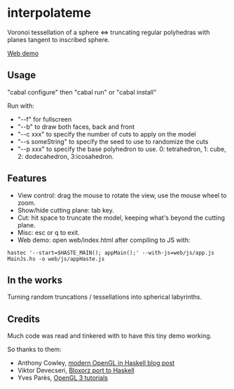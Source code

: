 interpolateme
=============

Voronoi tessellation of a sphere <=> truncating regular polyhedras with planes tangent to inscribed sphere.

[Web demo](http://www.jollycyb.org/haskell_truncate/)

Usage
-----

"cabal configure" then "cabal run" or "cabal install"

Run with:

* "--f" for fullscreen
* "--b" to draw both faces, back and front
* "--c xxx" to specify the number of cuts to apply on the model
* "--s someString" to specify the seed to use to randomize the cuts
* "--p xxx" to specify the base polyhedron to use. 0: tetrahedron, 1: cube, 2: dodecahedron, 3:icosahedron.

Features
--------

* View control: drag the mouse to rotate the view, use the mouse wheel to zoom.
* Show/hide cutting plane: tab key.
* Cut: hit space to truncate the model, keeping what's beyond the cutting plane.
* Misc: esc or q to exit.
* Web demo: open web/index.html after compiling to JS with:

``hastec '--start=$HASTE_MAIN(); appMain();' --with-js=web/js/app.js MainJs.hs -o web/js/appHaste.js``

In the works
------------

Turning random truncations / tessellations into spherical labyrinths.

Credits
-------

Much code was read and tinkered with to have this tiny demo working.

So thanks to them:

* Anthony Cowley, [modern OpenGL in Haskell blog post](http://www.arcadianvisions.com/blog/?p=224)
* Viktor Devecseri, [Bloxorz port to Haskell](https://hackage.haskell.org/package/bloxorz-0.1.2)
* Yves Parès, [OpenGL 3 tutorials](https://github.com/YPares/Haskell-OpenGL3.1-Tutos)